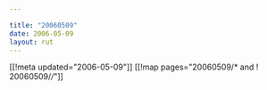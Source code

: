 ```yaml
---

title: "20060509"
date: 2006-05-09
layout: rut
---
```


[[!meta updated="2006-05-09"]]
[[!map pages="20060509/* and ! 20060509/*/*"]]
